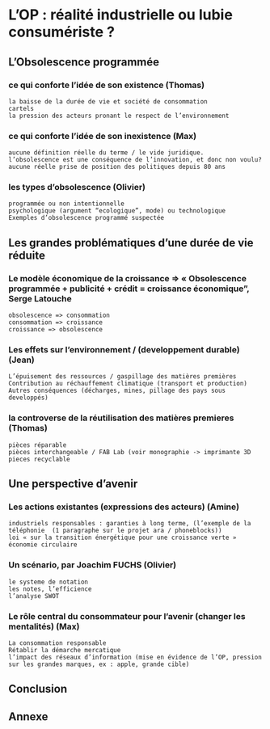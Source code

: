 L’OP : réalité industrielle ou lubie consumériste ?
===================================================

L’Obsolescence programmée
-------------------------
### ce qui conforte l’idée de son existence (Thomas)
    la baisse de la durée de vie et société de consommation 
    cartels 
    la pression des acteurs pronant le respect de l’environnement 
### ce qui conforte l’idée de son inexistence (Max)
    aucune définition réelle du terme / le vide juridique.
    l’obsolescence est une conséquence de l’innovation, et donc non voulu?
    aucune réelle prise de position des politiques depuis 80 ans
### les types d’obsolescence (Olivier)
    programmée ou non intentionnelle
    psychologique (argument “ecologique”, mode) ou technologique
    Exemples d’obsolescence programmé suspectée

Les grandes problématiques d’une durée de vie réduite
-----------------------------------------------------
### Le modèle économique de la croissance => « Obsolescence programmée + publicité + crédit = croissance économique”, Serge Latouche
    obsolescence => consommation
    consommation => croissance
    croissance => obsolescence
### Les effets sur l’environnement / (developpement durable) (Jean)
    L’épuisement des ressources / gaspillage des matières premières 
    Contribution au réchauffement climatique (transport et production)
    Autres conséquences (décharges, mines, pillage des pays sous developpés)
### la controverse de la réutilisation des matières premieres (Thomas)
    pièces réparable
    pièces interchangeable / FAB Lab (voir monographie -> imprimante 3D
    pieces recyclable

Une perspective d’avenir
--------------------
### Les actions existantes (expressions des acteurs) (Amine)
    industriels responsables : garanties à long terme, (l’exemple de la téléphonie  (1 paragraphe sur le projet ara / phoneblocks))
    loi « sur la transition énergétique pour une croissance verte »
    économie circulaire
### Un scénario, par Joachim FUCHS (Olivier)
    le systeme de notation
    les notes, l’efficience
    l’analyse SWOT
### Le rôle central du consommateur pour l’avenir (changer les mentalités) (Max)
    La consommation responsable
    Rétablir la démarche mercatique
    l’impact des réseaux d’information (mise en évidence de l’OP, pression sur les grandes marques, ex : apple, grande cible)

Conclusion
----------

Annexe
------

